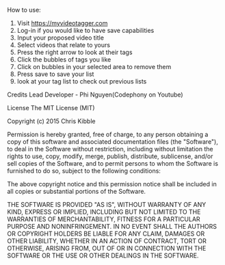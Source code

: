 How to use:

1) Visit https://myvideotagger.com
2) Log-in if you would like to have save capabilities
3) Input your proposed video title
4) Select videos that relate to yours
5) Press the right arrow to look at their tags
6) Click the bubbles of tags you like
7) Click on bubbles in your selected area to remove them
8) Press save to save your list
9) look at your tag list to check out previous lists



Credits
Lead Developer - Phi Nguyen(Codephony on Youtube)

License
The MIT License (MIT)

Copyright (c) 2015 Chris Kibble

Permission is hereby granted, free of charge, to any person obtaining a copy of this software and associated documentation files (the "Software"), to deal in the Software without restriction, including without limitation the rights to use, copy, modify, merge, publish, distribute, sublicense, and/or sell copies of the Software, and to permit persons to whom the Software is furnished to do so, subject to the following conditions:

The above copyright notice and this permission notice shall be included in all copies or substantial portions of the Software.

THE SOFTWARE IS PROVIDED "AS IS", WITHOUT WARRANTY OF ANY KIND, EXPRESS OR IMPLIED, INCLUDING BUT NOT LIMITED TO THE WARRANTIES OF MERCHANTABILITY, FITNESS FOR A PARTICULAR PURPOSE AND NONINFRINGEMENT. IN NO EVENT SHALL THE AUTHORS OR COPYRIGHT HOLDERS BE LIABLE FOR ANY CLAIM, DAMAGES OR OTHER LIABILITY, WHETHER IN AN ACTION OF CONTRACT, TORT OR OTHERWISE, ARISING FROM, OUT OF OR IN CONNECTION WITH THE SOFTWARE OR THE USE OR OTHER DEALINGS IN THE SOFTWARE.